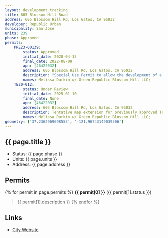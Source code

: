 ```yaml
---
layout: development_tracking
title: 605 Blossom Hill Road
address: 605 Blossom Hill Rd, Los Gatos, CA 95032
developer: Republic Urban
municipality: San Jose
units: 239
phase: Approved
permits:
    PRE23-00139:
        status: Approved
        initial_date: 2020-04-15
        final_date: 2022-08-09
        apn: [46422032]
        address: 605 Blossom Hill Rd, Los Gatos, CA 95032
        description: "Special Use Permit to allow the development of a Signature Project per Policy IP-5.10 of the San Jose General Plan, including the demolition of existing surface parking, the removal of 55 ordinance-size trees and 14 non-ordinance trees, and the construction of one six-story mixed use building with 13,590 square feet of commercial space and 239 market-rate multi-family residential units and one five-story multifamily residential building with 89 affordable housing units, with trail improvements to Canoas Creek Additional policy review for Riparian Corridor and extended construction hours This project is proposing 19% VLI units and qualifies for three incentives. They are requesting the following three incentives: 1. Reduction in private open space 2. Reduction in the commercial square footage 3. Allow for more affordable material alternatives such as stucco and cast trim pieces (Signature project requirement for high-quality materials)"
        names: Melissa Durkin w/ Green Republic Blossom Hill LLC;
    TE20-012:
        status: Under Review
        initial_date: 2025-01-10
        final_date: None
        apn: [46422032]
        address: 605 Blossom Hill Rd, Los Gatos, CA 95032
        description: Tentative map extension for previously approved Tentative Map (T20-012)
        names: Melissa Durkin w/ Green Republic Blossom Hill LLC;
geometry: ['37.2362969698553', '-121.96743149039506']
---
```

## {{ page.title }}

- Status: {{ page.phase }}
- Units: {{ page.units }}
- Address: {{ page.address }}

## Permits

{% for permit in page.permits %}
  **{{ permit[0] }}** ({{ permit[1].status }})
  >{{ permit[1].description }}
{% endfor %}

## Links

- [City Website](https://www.sanjoseca.gov/your-government/departments-offices/planning-building-code-enforcement/planning-division/environmental-planning/environmental-review/active-eirs/blossom-hill-station-mixed-use-project)